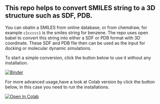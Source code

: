 
## This repo helps to convert SMILES string to a 3D structure such as SDF, PDB. 

You can obatin a SMILES from online database, or from chemdraw, for example ```c1ccccc1``` is the smiles string for benzene.
The repo uses open babel to convert this string into either a SDF or PDB format with 3D coordinate. These SDF and PDB file then can be used as the input for docking or molecular dynamic simulations.

To start a simple conversion, click the button below to use it without any installation.

[![Binder](https://mybinder.org/badge_logo.svg)](https://mybinder.org/v2/gh/quantaosun/smiles2sdf/HEAD?labpath=Obabel_Convert_File_Format_on_Binder.ipynb)

For more advanced usage,have a look at Colab version by click the button below, in this case you need to run the installations.

[![Open In Colab](https://colab.research.google.com/assets/colab-badge.svg)](https://colab.research.google.com/github/quantaosun/SMILES-chemical-format-to-3D/blob/main/ObabelConvertFileFormat.ipynb)







